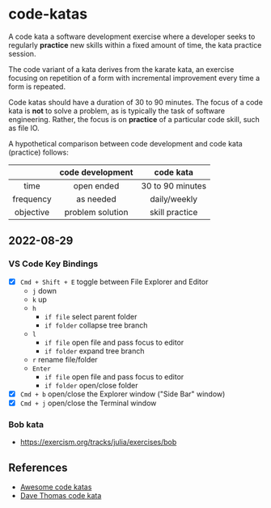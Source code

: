 # code-katas

A code kata a software development exercise where a developer seeks to regularly **practice** new skills within a fixed amount of time, the kata practice session.

The code variant of a kata derives from the karate kata, an exercise focusing on repetition of a form with incremental improvement every time a form is repeated.

Code katas should have a duration of 30 to 90 minutes.  The focus of a code kata is **not** to solve a problem, as is typically the task of software engineering.   Rather, the focus is on **practice** of a particular code skill, such as file IO.

A hypothetical comparison between code development and code kata (practice) follows:

|  | code development | code kata |
|:--:|:--:|:--:|
| time | open ended | 30 to 90 minutes |
| frequency | as needed | daily/weekly |
| objective | problem solution | skill practice | 

## 2022-08-29

### VS Code Key Bindings

- [x] `Cmd + Shift + E` toggle between File Explorer and Editor
  * `j` down
  * `k` up
  * `h`
    * `if file` select parent folder
    * `if folder` collapse tree branch
  * `l` 
    * `if file` open file and pass focus to editor
    * `if folder` expand tree branch
  * `r` rename file/folder
  * `Enter`
    * `if file` open file and pass focus to editor
    * `if folder` open/close folder
- [x] `Cmd + b` open/close the Explorer window ("Side Bar" window)
- [x] `Cmd + j` open/close the Terminal window

### Bob kata

* https://exercism.org/tracks/julia/exercises/bob

## References

* [Awesome code katas](https://github.com/gamontal/awesome-katas)
* [Dave Thomas code kata](http://codekata.com)
